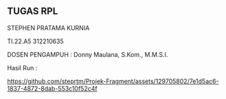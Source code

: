 
## TUGAS RPL
STEPHEN PRATAMA KURNIA

TI.22.A5 312210635

DOSEN PENGAMPUH : Donny Maulana, S.Kom., M.M.S.I.


Hasil Run :


https://github.com/steprtm/Projek-Fragment/assets/129705802/7e1d5ac6-1837-4872-8dab-553c10f52c4f

